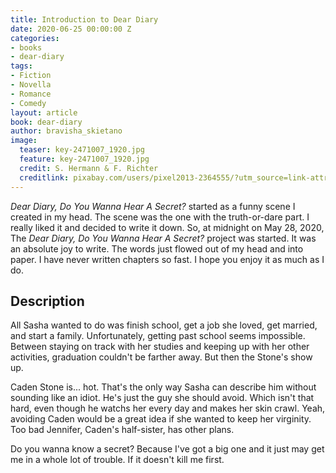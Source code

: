 ```yaml
---
title: Introduction to Dear Diary
date: 2020-06-25 00:00:00 Z
categories:
- books
- dear-diary
tags:
- Fiction
- Novella
- Romance
- Comedy
layout: article
book: dear-diary
author: bravisha_skietano
image:
  teaser: key-2471007_1920.jpg
  feature: key-2471007_1920.jpg
  credit: S. Hermann & F. Richter
  creditlink: pixabay.com/users/pixel2013-2364555/?utm_source=link-attribution&amp;utm_medium=referral&amp;utm_campaign=image&amp;utm_content=2471007
---
```


*Dear Diary, Do You Wanna Hear A Secret?* started as a funny scene I created in my head. The scene was the one with the truth-or-dare part. I really liked it and decided to write it down. So, at midnight on May 28, 2020, The *Dear Diary, Do You Wanna Hear A Secret?* project was started. It was an absolute joy to write. The words just flowed out of my head and into paper. I have never written chapters so fast. I hope you enjoy it as much as I do.

## Description

All Sasha wanted to do was finish school, get a job she loved, get married, and start a family. Unfortunately, getting past school seems impossible. Between staying on track with her studies and keeping up with her other activities, graduation couldn't be farther away. But then the Stone's show up.

Caden Stone is... hot. That's the only way Sasha can describe him without sounding like an idiot. He's just the guy she should avoid. Which isn't that hard, even though he watchs her every day and makes her skin crawl. Yeah, avoiding Caden would be a great idea if she wanted to keep her virginity. Too bad Jennifer, Caden's half-sister, has other plans.

Do you wanna know a secret? Because I've got a big one and it just may get me in a whole lot of trouble. If it doesn't kill me first.
